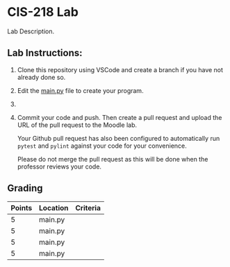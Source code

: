 # CIS-218 Lab

Lab Description.

## Lab Instructions:

1. Clone this repository using VSCode and create a branch if you have not already done so.
2. Edit the [main.py](main.py) file to create your program.
3.

4. Commit your code and push. Then create a pull request and upload the URL of the pull request to the Moodle lab.

   Your Github pull request has also been configured to automatically run `pytest` and `pylint` against your code for your convenience.

   Please do not merge the pull request as this will be done when the professor reviews your code.

## Grading

| Points | Location | Criteria |
| ------ | -------- | -------- |
| 5      | main.py  |          |
| 5      | main.py  |          |
| 5      | main.py  |          |
| 5      | main.py  |          |
